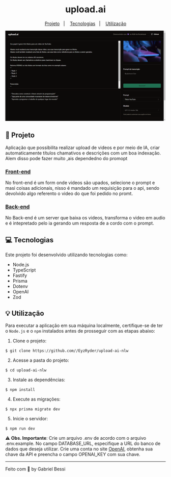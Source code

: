 <h1 align="center" style="text-align: center;">
  upload.ai
</h1>

<p align="center">
  <a href="#Projeto">Projeto</a>&nbsp;&nbsp;&nbsp;|&nbsp;&nbsp;&nbsp;
  <a href="#Tecnologias">Tecnologias</a>&nbsp;&nbsp;&nbsp;|&nbsp;&nbsp;&nbsp;
  <a href="#Utilização">Utilização</a>
</p>

![Cover](./.github/upload-ai.png)

## 📂 Projeto

Aplicação que possibilita realizar upload de videos e por meio de IA, criar automaticamente títulos chamativos e descrições com um boa indexação. Alem disso pode fazer muito ,ais dependedno do promopt

### [Front-end](https://github.com/EyzRyder/upload-ai-nlw/tree/main/web)
No front-end é um form onde videos são upados, selecione o prompt e masi coisas adicionais, nisso é mandado um requisição para o api, sendo devolvido algo referento o video do que foi pedido no promt. 

### [Back-end](https://github.com/EyzRyder/upload-ai-nlw/blob/main/api/README.md)
No Back-end é um server que baixa os videos, transforma o video em audio e é intepretado pelo ia gerando um resposta de a cordo com o prompt. 

## 💻 Tecnologias

Este projeto foi desenvolvido utilizando tecnologias como:

- Node.js
- TypeScript
- Fastify
- Prisma
- Dotenv
- OpenAI
- Zod


## 💡 Utilização

Para executar a aplicação em sua máquina localmente, certifique-se de ter o `Node.js` e o `npm` instalados antes de prosseguir com as etapas abaixo:

1. Clone o projeto:

```
$ git clone https://github.com//EyzRyder/upload-ai-nlw
```

2. Acesse a pasta do projeto:

```
$ cd upload-ai-nlw
```

3. Instale as dependências:

```
$ npm install
```

4. Execute as migrações:

```
$ npx prisma migrate dev
```

5. Inicie o servidor:

```
$ npm run dev
```

⚠️ **Obs. Importante**: Crie um arquivo .env de acordo com o arquivo .env.example. No campo DATABASE_URL, especifique a URL do banco de dados que deseja utilizar. Crie uma conta no site [OpenAI](https://openai.com/), obtenha sua chave da API e preencha o campo OPENAI_KEY com sua chave.


---

Feito com 💛 by Gabriel Bessi 
